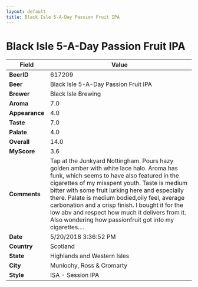 ```yaml
---
layout: default
title: Black Isle 5-A-Day Passion Fruit IPA
---
```


# Black Isle 5-A-Day Passion Fruit IPA

| Field         | Value     |
|---------------|-----------|
| **BeerID** | 617209 |
| **Beer** | Black Isle 5-A-Day Passion Fruit IPA |
| **Brewer** | Black Isle Brewing |
| **Aroma** | 7.0 |
| **Appearance** | 4.0 |
| **Taste** | 7.0 |
| **Palate** | 4.0 |
| **Overall** | 14.0 |
| **MyScore** | 3.6 |
| **Comments** | Tap at the Junkyard Nottingham. Pours hazy golden amber with white lace halo. Aroma has funk, which seems to have also featured in the cigarettes of my misspent youth. Taste is medium bitter with some fruit lurking here and especially there. Palate is medium bodied,oily feel, average carbonation and a crisp finish. I bought it for the low abv and respect how much it delivers from it. Also wondering how passionfruit got into my cigarettes.... |
| **Date** | 5/20/2018 3:36:52 PM |
| **Country** | Scotland |
| **State** | Highlands and Western Isles |
| **City** | Munlochy, Ross & Cromarty |
| **Style** | ISA - Session IPA |
